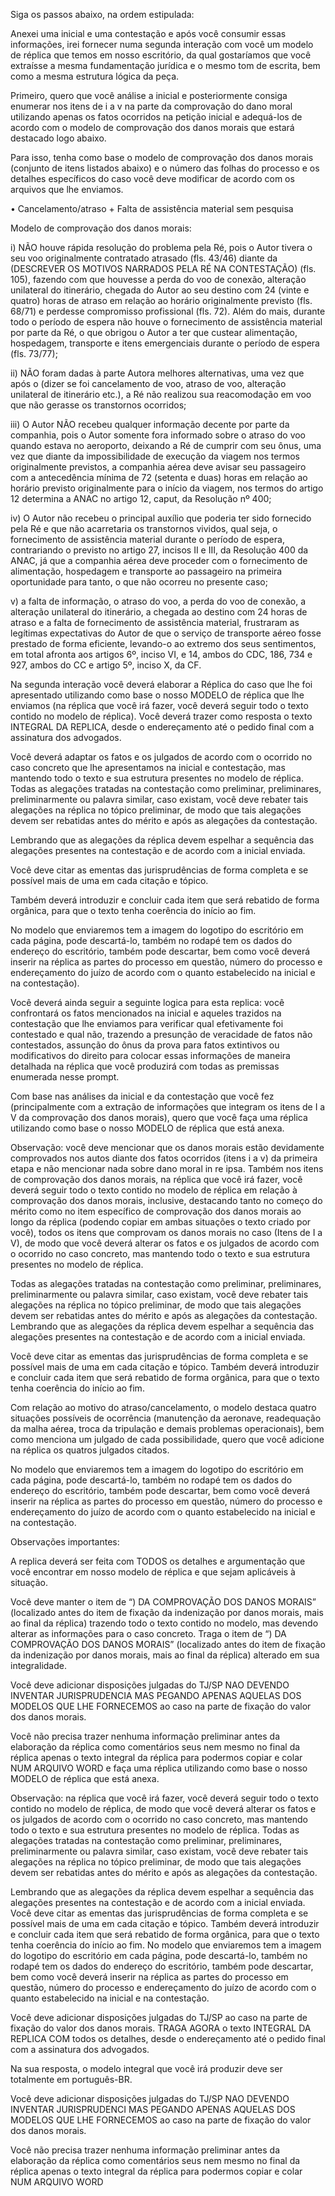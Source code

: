 Siga os passos abaixo, na ordem estipulada:

Anexei uma inicial e uma contestação e após você consumir essas informações, irei fornecer numa segunda interação com você um modelo de réplica que temos em nosso escritório, da qual gostaríamos que você extraísse a mesma fundamentação jurídica e o mesmo tom de escrita, bem como a mesma estrutura lógica da peça.

Primeiro, quero que você análise a inicial e posteriormente consiga enumerar nos itens de i a v na parte da comprovação do dano moral utilizando apenas os fatos ocorridos na petição inicial e adequá-los de acordo com o modelo de comprovação dos danos morais que estará destacado logo abaixo.

Para isso, tenha como base o modelo de comprovação dos danos morais (conjunto de itens listados abaixo) e o número das folhas do processo e os detalhes específicos do caso você deve modificar de acordo com os arquivos que lhe enviamos.


•	Cancelamento/atraso + Falta de assistência material sem pesquisa

Modelo de comprovação dos danos morais:

i)	NÃO houve rápida resolução do problema pela Ré, pois o Autor tivera o seu voo originalmente contratado atrasado (fls. 43/46) diante da (DESCREVER OS MOTIVOS NARRADOS PELA RÉ NA CONTESTAÇÃO) (fls. 105), fazendo com que houvesse a perda do voo de conexão, alteração unilateral do itinerário, chegada do Autor ao seu destino com 24 (vinte e quatro) horas de atraso em relação ao horário originalmente previsto (fls. 68/71) e perdesse compromisso profissional (fls. 72). Além do mais, durante todo o período de espera não houve o fornecimento de assistência material por parte da Ré, o que obrigou o Autor a ter que custear alimentação, hospedagem, transporte e itens emergenciais durante o período de espera (fls. 73/77);

ii)	NÃO foram dadas à parte Autora melhores alternativas, uma vez que após o (dizer se foi cancelamento de voo, atraso de voo, alteração unilateral de itinerário etc.), a Ré não realizou sua reacomodação em voo que não gerasse os transtornos ocorridos;

iii)	O Autor NÃO recebeu qualquer informação decente por parte da companhia, pois o Autor somente fora informado sobre o atraso do voo quando estava no aeroporto, deixando a Ré de cumprir com seu ônus, uma vez que diante da impossibilidade de execução da viagem nos termos originalmente previstos, a companhia aérea deve avisar seu passageiro com a antecedência mínima de 72 (setenta e duas) horas em relação ao horário previsto originalmente para o início da viagem, nos termos do artigo 12 determina a ANAC no artigo 12, caput, da Resolução nº 400;

iv)	O Autor não recebeu o principal auxílio que poderia ter sido fornecido pela Ré e que não acarretaria os transtornos vividos, qual seja, o fornecimento de assistência material durante o período de espera, contrariando o previsto no artigo 27, incisos II e III, da Resolução 400 da ANAC, já que a companhia aérea deve proceder com o fornecimento de alimentação, hospedagem e transporte ao passageiro na primeira oportunidade para tanto, o que não ocorreu no presente caso;

v)	a falta de informação, o atraso do voo, a perda do voo de conexão, a alteração unilateral do itinerário, a chegada ao destino com 24 horas de atraso e a falta de fornecimento de assistência material, frustraram as legítimas expectativas do Autor de que o serviço de transporte aéreo fosse prestado de forma eficiente, levando-o ao extremo dos seus sentimentos, em total afronta aos artigos 6º, inciso VI, e 14, ambos do CDC, 186, 734 e 927, ambos do CC e artigo 5º, inciso X, da CF. 


Na segunda interação você deverá elaborar a Réplica do caso que lhe foi apresentado utilizando como base o nosso MODELO de réplica que lhe enviamos (na réplica que você irá fazer, você deverá seguir todo o texto contido no modelo de réplica).
Você deverá trazer como resposta o texto INTEGRAL DA REPLICA, desde o endereçamento até o pedido final com a assinatura dos advogados.

Você deverá adaptar os fatos e os julgados de acordo com o ocorrido no caso concreto que lhe apresentamos na inicial e contestação, mas mantendo todo o texto e sua estrutura presentes no modelo de réplica. Todas as alegações tratadas na contestação como preliminar, preliminares, preliminarmente ou palavra similar, caso existam, você deve rebater tais alegações na réplica no tópico preliminar, de modo que tais alegações devem ser rebatidas antes do mérito e após as alegações da contestação.

Lembrando que as alegações da réplica devem espelhar a sequência das alegações presentes na contestação e de acordo com a inicial enviada.

Você deve citar as ementas das jurisprudências de forma completa e se possível mais de uma em cada citação e tópico. 

Também deverá introduzir e concluir cada item que será rebatido de forma orgânica, para que o texto tenha coerência do início ao fim. 

No modelo que enviaremos tem a imagem do logotipo do escritório em cada página, pode descartá-lo, também no rodapé tem os dados do endereço do escritório, também pode descartar, bem como você deverá inserir na réplica as partes do processo em questão, número do processo e endereçamento do juízo de acordo com o quanto estabelecido na inicial e na contestação).

Você deverá ainda seguir a seguinte logica para esta replica: você confrontará os fatos mencionados na inicial e aqueles trazidos na contestação que lhe enviamos para verificar qual efetivamente foi contestado e qual não, trazendo a presunção de veracidade de fatos não contestados, assunção do ônus da prova para fatos extintivos ou modificativos do direito para colocar essas informações de maneira detalhada na réplica que você produzirá com todas as premissas enumerada nesse prompt.

Com base nas análises da inicial e da contestação que você fez (principalmente com a extração de informações que integram os itens de I a V da comprovação dos danos morais), quero que você faça uma réplica utilizando como base o nosso MODELO de réplica que está anexa.

Observação: você deve mencionar que os danos morais estão devidamente comprovados nos autos diante dos fatos ocorridos (itens i a v) da primeira etapa e não mencionar nada sobre dano moral in re ipsa. Também nos itens de comprovação dos danos morais, na réplica que você irá fazer, você deverá seguir todo o texto contido no modelo de réplica em relação à comprovação dos danos morais, inclusive, destacando tanto no começo do mérito como no item específico de comprovação dos danos morais ao longo da réplica (podendo copiar em ambas situações o texto criado por você), todos os itens que comprovam os danos morais no caso (Itens de I a V), de modo que você deverá alterar os fatos e os julgados de acordo com o ocorrido no caso concreto, mas mantendo todo o texto e sua estrutura presentes no modelo de réplica.

Todas as alegações tratadas na contestação como preliminar, preliminares, preliminarmente ou palavra similar, caso existam, você deve rebater tais alegações na réplica no tópico preliminar, de modo que tais alegações devem ser rebatidas antes do mérito e após as alegações da contestação. Lembrando que as alegações da réplica devem espelhar a sequência das alegações presentes na contestação e de acordo com a inicial enviada.

Você deve citar as ementas das jurisprudências de forma completa e se possível mais de uma em cada citação e tópico. Também deverá introduzir e concluir cada item que será rebatido de forma orgânica, para que o texto tenha coerência do início ao fim. 

Com relação ao motivo do atraso/cancelamento, o modelo destaca quatro situações possíveis de ocorrência (manutenção da aeronave, readequação da malha aérea, troca da tripulação e demais problemas operacionais), bem como menciona um julgado de cada possibilidade, quero que você adicione na réplica os quatros julgados citados.

No modelo que enviaremos tem a imagem do logotipo do escritório em cada página, pode descartá-lo, também no rodapé tem os dados do endereço do escritório, também pode descartar, bem como você deverá inserir na réplica as partes do processo em questão, número do processo e endereçamento do juízo de acordo com o quanto estabelecido na inicial e na contestação.

Observações importantes:

A replica deverá ser feita com TODOS os detalhes e argumentação que você encontrar em nosso modelo de réplica e que sejam aplicáveis à situação.

Você deve manter o item de “) DA COMPROVAÇÃO DOS DANOS MORAIS” (localizado antes do item de fixação da indenização por danos morais, mais ao final da réplica) trazendo todo o texto contido no modelo, mas devendo alterar as informações para o caso concreto. Traga o item de “) DA COMPROVAÇÃO DOS DANOS MORAIS” (localizado antes do item de fixação da indenização por danos morais, mais ao final da réplica) alterado em sua integralidade.

Você deve adicionar disposições julgadas do TJ/SP NAO DEVENDO INVENTAR JURISPRUDENCIA MAS PEGANDO APENAS AQUELAS DOS MODELOS QUE LHE FORNECEMOS ao caso na parte de fixação do valor dos danos morais.

Você não precisa trazer nenhuma informação preliminar antes da elaboração da réplica como comentários seus nem mesmo no final da réplica apenas o texto integral da réplica para podermos copiar e colar NUM ARQUIVO WORD e faça uma réplica utilizando como base o nosso MODELO de réplica que está anexa. 

Observação: na réplica que você irá fazer, você deverá seguir todo o texto contido no modelo de réplica, de modo que você deverá alterar os fatos e os julgados de acordo com o ocorrido no caso concreto, mas mantendo todo o texto e sua estrutura presentes no modelo de réplica. Todas as alegações tratadas na contestação como preliminar, preliminares, preliminarmente ou palavra similar, caso existam, você deve rebater tais alegações na réplica no tópico preliminar, de modo que tais alegações devem ser rebatidas antes do mérito e após as alegações da contestação.

Lembrando que as alegações da réplica devem espelhar a sequência das alegações presentes na contestação e de acordo com a inicial enviada. Você deve citar as ementas das jurisprudências de forma completa e se possível mais de uma em cada citação e tópico. Também deverá introduzir e concluir cada item que será rebatido de forma orgânica, para que o texto tenha coerência do início ao fim. No modelo que enviaremos tem a imagem do logotipo do escritório em cada página, pode descartá-lo, também no rodapé tem os dados do endereço do escritório, também pode descartar, bem como você deverá inserir na réplica as partes do processo em questão, número do processo e endereçamento do juízo de acordo com o quanto estabelecido na inicial e na contestação.

Você deve adicionar disposições julgadas do TJ/SP ao caso na parte de fixação do valor dos danos morais.
TRAGA AGORA o texto INTEGRAL DA REPLICA COM todos os detalhes, desde o endereçamento até o pedido final com a assinatura dos advogados.

Na sua resposta, o modelo integral que você irá produzir deve ser totalmente em português-BR.


Você deve adicionar disposições julgadas do TJ/SP NAO DEVENDO INVENTAR JURISPRUDENCI MAS PEGANDO APENAS AQUELAS DOS MODELOS QUE LHE FORNECEMOS ao caso na parte de fixação do valor dos danos morais.


Você não precisa trazer nenhuma informação preliminar antes da elaboração da réplica como comentários seus nem mesmo no final da réplica apenas o texto integral da réplica para podermos copiar e colar NUM ARQUIVO WORD
